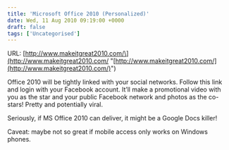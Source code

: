 ```yaml
---
title: 'Microsoft Office 2010 (Personalized)'
date: Wed, 11 Aug 2010 09:19:00 +0000
draft: false
tags: ['Uncategorised']
---
```


URL: \[http://www.makeitgreat2010.com/\](http://www.makeitgreat2010.com/ "[http://www.makeitgreat2010.com/](http://www.makeitgreat2010.com/)")

Office 2010 will be tightly linked with your social networks. Follow this link and login with your Facebook account. It’ll make a promotional video with you as the star and your public Facebook network and photos as the co-stars! Pretty and potentially viral.

Seriously, if MS Office 2010 can deliver, it might be a Google Docs killer!

Caveat: maybe not so great if mobile access only works on Windows phones.